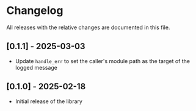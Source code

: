 # Changelog

All releases with the relative changes are documented in this file.

## [0.1.1] - 2025-03-03
- Update `handle_err` to set the caller's module path as the target of the logged message

## [0.1.0] - 2025-02-18
- Initial release of the library
